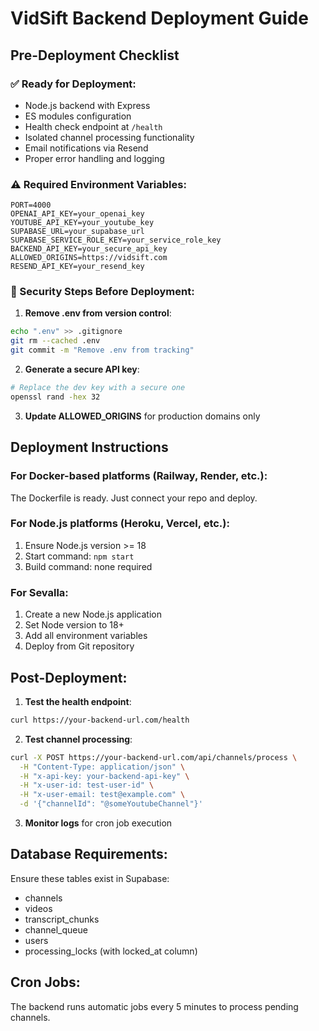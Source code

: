 # VidSift Backend Deployment Guide

## Pre-Deployment Checklist

### ✅ Ready for Deployment:
- Node.js backend with Express
- ES modules configuration
- Health check endpoint at `/health`
- Isolated channel processing functionality
- Email notifications via Resend
- Proper error handling and logging

### ⚠️ Required Environment Variables:
```env
PORT=4000
OPENAI_API_KEY=your_openai_key
YOUTUBE_API_KEY=your_youtube_key
SUPABASE_URL=your_supabase_url
SUPABASE_SERVICE_ROLE_KEY=your_service_role_key
BACKEND_API_KEY=your_secure_api_key
ALLOWED_ORIGINS=https://vidsift.com
RESEND_API_KEY=your_resend_key
```

### 🚨 Security Steps Before Deployment:

1. **Remove .env from version control**:
```bash
echo ".env" >> .gitignore
git rm --cached .env
git commit -m "Remove .env from tracking"
```

2. **Generate a secure API key**:
```bash
# Replace the dev key with a secure one
openssl rand -hex 32
```

3. **Update ALLOWED_ORIGINS** for production domains only

## Deployment Instructions

### For Docker-based platforms (Railway, Render, etc.):
The Dockerfile is ready. Just connect your repo and deploy.

### For Node.js platforms (Heroku, Vercel, etc.):
1. Ensure Node.js version >= 18
2. Start command: `npm start`
3. Build command: none required

### For Sevalla:
1. Create a new Node.js application
2. Set Node version to 18+
3. Add all environment variables
4. Deploy from Git repository

## Post-Deployment:

1. **Test the health endpoint**:
```bash
curl https://your-backend-url.com/health
```

2. **Test channel processing**:
```bash
curl -X POST https://your-backend-url.com/api/channels/process \
  -H "Content-Type: application/json" \
  -H "x-api-key: your-backend-api-key" \
  -H "x-user-id: test-user-id" \
  -H "x-user-email: test@example.com" \
  -d '{"channelId": "@someYoutubeChannel"}'
```

3. **Monitor logs** for cron job execution

## Database Requirements:
Ensure these tables exist in Supabase:
- channels
- videos
- transcript_chunks
- channel_queue
- users
- processing_locks (with locked_at column)

## Cron Jobs:
The backend runs automatic jobs every 5 minutes to process pending channels.